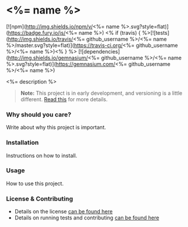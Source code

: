 # <%= name %>

[![npm](http://img.shields.io/npm/v/<%= name %>.svg?style=flat)](https://badge.fury.io/js/<%= name %>) <% if (travis) { %>[![tests](http://img.shields.io/travis/<%= github_username %>/<%= name %>/master.svg?style=flat)](https://travis-ci.org/<%= github_username %>/<%= name %>)<% } %> [![dependencies](http://img.shields.io/gemnasium/<%= github_username %>/<%= name %>.svg?style=flat)](https://gemnasium.com/<%= github_username %>/<%= name %>)

<%= description %>

> **Note:** This project is in early development, and versioning is a little different. [Read this](http://markup.im/#q4_cRZ1Q) for more details.

### Why should you care?

Write about why this project is important.

### Installation

Instructions on how to install.

### Usage

How to use this project.

### License & Contributing

- Details on the license [can be found here](LICENSE.md)
- Details on running tests and contributing [can be found here](contributing.md)
